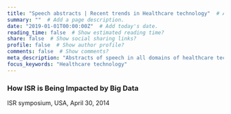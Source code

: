```yaml
---
title: "Speech abstracts | Recent trends in Healthcare technology"  # Add a page title.
summary: ""  # Add a page description.
date: "2019-01-01T00:00:00Z"  # Add today's date.
reading_time: false  # Show estimated reading time?
share: false  # Show social sharing links?
profile: false  # Show author profile?
comments: false  # Show comments?
meta_description: "Abstracts of speech in all domains of healthcare technology related to healthcare data quality and healthcare directories."
focus_keywords: "Healthcare technology"
---
```

### How ISR is Being Impacted by Big Data
ISR symposium, USA, April 30, 2014




